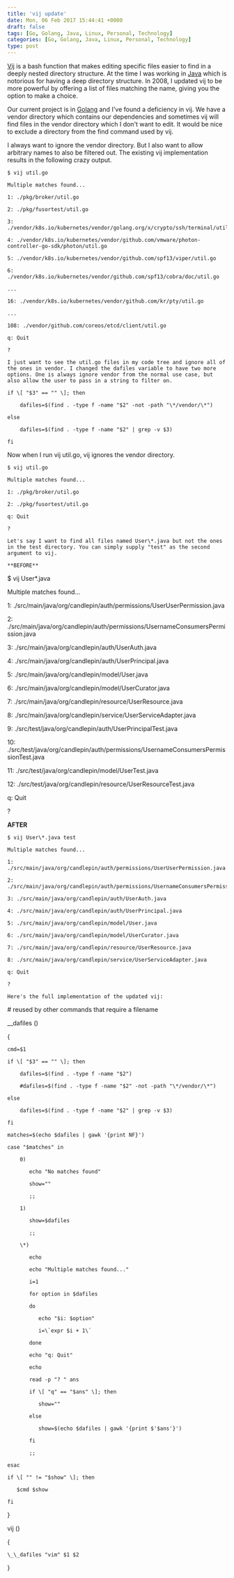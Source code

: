 ```yaml
---
title: 'vij update'
date: Mon, 06 Feb 2017 15:44:41 +0000
draft: false
tags: [Go, Golang, Java, Linux, Personal, Technology]
categories: [Go, Golang, Java, Linux, Personal, Technology]
type: post
---
```


[Vij](https://zeusville.wordpress.com/2008/10/10/vij/) is a bash function that makes editing specific files easier to find in a deeply nested directory structure. At the time I was working in [Java](https://www.java.com/en/) which is notorious for having a deep directory structure. In 2008, I updated vij to be more powerful by offering a list of files matching the name, giving you the option to make a choice.

Our current project is in [Golang](https://golang.org/) and I've found a deficiency in vij. We have a vendor directory which contains our dependencies and sometimes vij will find files in the vendor directory which I don't want to edit. It would be nice to exclude a directory from the find command used by vij.

I always want to ignore the vendor directory. But I also want to allow arbitrary names to also be filtered out. The existing vij implementation results in the following crazy output.

```
$ vij util.go

Multiple matches found...

1: ./pkg/broker/util.go

2: ./pkg/fusortest/util.go

3: ./vendor/k8s.io/kubernetes/vendor/golang.org/x/crypto/ssh/terminal/util.go

4: ./vendor/k8s.io/kubernetes/vendor/github.com/vmware/photon-controller-go-sdk/photon/util.go

5: ./vendor/k8s.io/kubernetes/vendor/github.com/spf13/viper/util.go

6: ./vendor/k8s.io/kubernetes/vendor/github.com/spf13/cobra/doc/util.go

...

16: ./vendor/k8s.io/kubernetes/vendor/github.com/kr/pty/util.go

...

108: ./vendor/github.com/coreos/etcd/client/util.go

q: Quit

?

I just want to see the util.go files in my code tree and ignore all of the ones in vendor. I changed the dafiles variable to have two more options. One is always ignore vendor from the normal use case, but also allow the user to pass in a string to filter on.

```
    if \[ "$3" == "" \]; then

        dafiles=$(find . -type f -name "$2" -not -path "\*/vendor/\*")

    else

        dafiles=$(find . -type f -name "$2" | grep -v $3)

    fi

Now when I run vij util.go, vij ignores the vendor directory.

```
$ vij util.go

Multiple matches found...

1: ./pkg/broker/util.go

2: ./pkg/fusortest/util.go

q: Quit

?

Let's say I want to find all files named User\*.java but not the ones in the test directory. You can simply supply "test" as the second argument to vij.

**BEFORE**

```
$ vij User\*.java

Multiple matches found...

1: ./src/main/java/org/candlepin/auth/permissions/UserUserPermission.java

2: ./src/main/java/org/candlepin/auth/permissions/UsernameConsumersPermission.java

3: ./src/main/java/org/candlepin/auth/UserAuth.java

4: ./src/main/java/org/candlepin/auth/UserPrincipal.java

5: ./src/main/java/org/candlepin/model/User.java

6: ./src/main/java/org/candlepin/model/UserCurator.java

7: ./src/main/java/org/candlepin/resource/UserResource.java

8: ./src/main/java/org/candlepin/service/UserServiceAdapter.java

9: ./src/test/java/org/candlepin/auth/UserPrincipalTest.java

10: ./src/test/java/org/candlepin/auth/permissions/UsernameConsumersPermissionTest.java

11: ./src/test/java/org/candlepin/model/UserTest.java

12: ./src/test/java/org/candlepin/resource/UserResourceTest.java

q: Quit

?

**AFTER**

```
$ vij User\*.java test

Multiple matches found...

1: ./src/main/java/org/candlepin/auth/permissions/UserUserPermission.java

2: ./src/main/java/org/candlepin/auth/permissions/UsernameConsumersPermission.java

3: ./src/main/java/org/candlepin/auth/UserAuth.java

4: ./src/main/java/org/candlepin/auth/UserPrincipal.java

5: ./src/main/java/org/candlepin/model/User.java

6: ./src/main/java/org/candlepin/model/UserCurator.java

7: ./src/main/java/org/candlepin/resource/UserResource.java

8: ./src/main/java/org/candlepin/service/UserServiceAdapter.java

q: Quit

?

Here's the full implementation of the updated vij:

```
\# reused by other commands that require a filename

\_\_dafiles ()

{

    cmd=$1

    if \[ "$3" == "" \]; then

        dafiles=$(find . -type f -name "$2")

        #dafiles=$(find . -type f -name "$2" -not -path "\*/vendor/\*")

    else

        dafiles=$(find . -type f -name "$2" | grep -v $3)

    fi

    matches=$(echo $dafiles | gawk '{print NF}')

    case "$matches" in

        0)

           echo "No matches found"

           show=""

           ;;

        1)

           show=$dafiles

           ;;

        \*)

           echo

           echo "Multiple matches found..."

           i=1

           for option in $dafiles

           do

              echo "$i: $option"

              i=\`expr $i + 1\`

           done

           echo "q: Quit"

           echo

           read -p "? " ans

           if \[ "q" == "$ans" \]; then

              show=""

           else

              show=$(echo $dafiles | gawk '{print $'$ans'}')

           fi

           ;;

    esac

    if \[ "" != "$show" \]; then

       $cmd $show

    fi

}

vij ()

{

    \_\_dafiles "vim" $1 $2

}


```
```
```
```
```
```